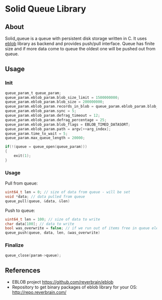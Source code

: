 Solid Queue Library
===================

About
-----
Solid_queue is a queue with persistent disk storage written in C.
It uses [eblob](https://github.com/reverbrain/eblob) library as backend and provides push/pull interface.
Queue has finite size and if more data come to queue the oldest one will be pushed out from queue.

Usage
-----
### Init
```c
queue_param_t queue_param;
queue_param.eblob_param.blob_size_limit = 1500000000;
queue_param.eblob_param.blob_size = 200000000;
queue_param.eblob_param.records_in_blob = queue_param.eblob_param.blob_size/14000;
queue_param.eblob_param.sync = 5;
queue_param.eblob_param.defrag_timeout = 12;
queue_param.eblob_param.defrag_percentage = 25;
queue_param.eblob_param.blob_flags = EBLOB_TIMED_DATASORT;
queue_param.eblob_param.path = argv[++arg_index];
queue_param.time_to_wait = 5;
queue_param.max_queue_length = 20000;

if(!(queue = queue_open(queue_param)))
{
	exit(1);
}
```
### Usage
Pull from queue:
```c
uint64_t len = 0; // size of data from queue - will be set
void *data; // data pulled from queue
queue_pull(queue, &data, &len)
```
Push to queue:
```c
uint64_t len = 100; // size of data to write
char data[100]; // data to write
bool was_overwrite = false; // if we run out of items free in queue element could be push out
queue_push(queue, data, len, &was_overwrite)
```

### Finalize
```c
queue_close(param->queue);
```

References
------
 * EBLOB project https://github.com/reverbrain/eblob
 * Repository to get binary packages of eblob library for your OS: http://repo.reverbrain.com/
